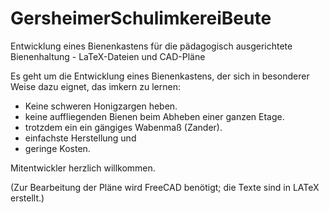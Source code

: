 # GersheimerSchulimkereiBeute
Entwicklung eines Bienenkastens für die pädagogisch ausgerichtete Bienenhaltung - LaTeX-Dateien und CAD-Pläne

Es geht um die Entwicklung eines Bienenkastens, der sich in besonderer Weise dazu eignet, das imkern zu lernen:

- Keine schweren Honigzargen heben.
- keine auffliegenden Bienen beim Abheben einer ganzen Etage.
- trotzdem ein ein gängiges Wabenmaß (Zander).
- einfachste Herstellung und
- geringe Kosten.

Mitentwickler herzlich willkommen.

(Zur Bearbeitung der Pläne wird FreeCAD benötigt;
die Texte sind in LATeX erstellt.)
